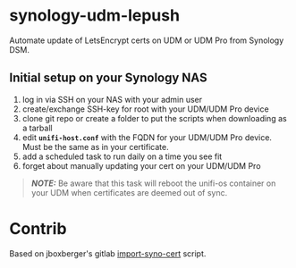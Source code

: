 # synology-udm-lepush
Automate update of LetsEncrypt certs on UDM or UDM Pro from Synology DSM.

## Initial setup on your Synology NAS
1. log in via SSH on your NAS with your admin user 
2. create/exchange SSH-key for root with your UDM/UDM Pro device
3. clone git repo or create a folder to put the scripts when downloading as a tarball
4. edit __`unifi-host.conf`__ with the FQDN for your UDM/UDM Pro device. Must be the same as in your certificate.
5. add a scheduled task to run daily on a time you see fit
6. forget about manually updating your cert on your UDM/UDM Pro

> **_NOTE:_** Be aware that this task will reboot the unifi-os container on your UDM when certificates are deemed out of sync.

# Contrib
Based on jboxberger's gitlab [import-syno-cert](https://github.com/jboxberger/synology-gitlab-jboxberger/blob/master/src/scripts/import-syno-cert) script.
